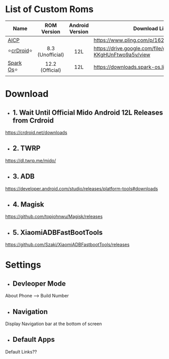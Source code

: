 # List of Custom Roms
| Name | ROM Version |Android Version | Download Link(mido) |
|-|:-:|:-:|-|
| [AICP](https://www.aicp-rom.com) | | | https://www.pling.com/p/1620120/ |
| ⭐[crDroid](https://crdroid.net/)⭐ | 8.3 (Unofficial) | 12L | https://drive.google.com/file/d/1fLvUCUH9adu0LiGYc-KKgHUnFtwo9a5v/view |
| [Spark Os](https://www.spark-os.live/)⭐ | 12.2 (Official) | 12L | https://downloads.spark-os.live/?dir=mido |

# Download

- ## 1. Wait Until Official Mido Android 12L Releases from Crdroid

https://crdroid.net/downloads

- ## 2. TWRP

https://dl.twrp.me/mido/

- ## 3. ADB

https://developer.android.com/studio/releases/platform-tools#downloads

- ## 4. Magisk

https://github.com/topjohnwu/Magisk/releases

- ## 5. XiaomiADBFastBootTools

https://github.com/Szaki/XiaomiADBFastbootTools/releases

# Settings

- ## Devleoper Mode

About Phone --> Build Number

- ## Navigation

Display Navigation bar at the bottom of screen

- ## Default Apps

Default Links??
